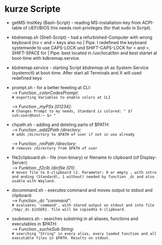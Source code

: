 # kurze Scripte

- getMS-InstKey (Bash-Script) - reading MS-installation-key from ACPI-table of UEFI/BIOS this needs root-privileges (for that sudo in Script).  

- kbdremap.sh (Shell-Script) - had a refurbished-Computer with wrong keyboard (no < and > keys also no | Pipe. I redefined the keyboard systemwide to use CAPS-LOCK und SHIFT-CAPS-LOCK for < and >, SHIFT-SPACE for | Pipe. 
best located in /usr/local/bin and best startet at boot-time with kdbremap.service.

- kbdremap.service - starting Script _kbdremap.sh_ as System-Service (systemctl) at boot-time. After start all Terminals and X will used redefined keys

- prompt.sh - for a better feeeling at CLI:  
  --> Function *_colorCodesPrompt*:    
    `# exporting Variables to enable colors at CLI`  
    
  --> Function *_myPSx [01234]*:  
    `# Changes Prompt to my needs, Standard is colored: " $? ssh:user@host:~ $> "`  
  
- chpath.sh - adding and deleting parts of $PATH:  
  --> Function *_add2Path /directory*:  
    `# adds /directory to $PATH of user if not in use already`  
    
  --> Function *_rmPath /directory*:  
    `# removes /directory from $PATH of user`  
    
- file2clipboard.sh - file (non-binary) or filename to clipboard (of Display-Server):  
  --> Funktion *_f2clb /dir/file [01]*:  
    `# moves file to X-clipboard (2. Parameter: 0 or empty , with intro and ending (Standard), 1 without) needed by function _dc and also usable with Wayland.`
    
- docommand.sh - executes command and moves output to stdout and clipboard:  
  --> Function *_dc "command"*:  
    `# evaluates 'command', with shared output on stdout and into file /tmp/_dc.${USER}. file will be copiedto X-clipboard.`  
  
- ssubexecs.sh - searches substring in all aliases, functions and executables in $PATH:  
  --> Function *_sucheSub String*:  
    `# searching "String" in every alias, every loaded function and all executable files in $PATH. Results on stdout.`  
       
       
